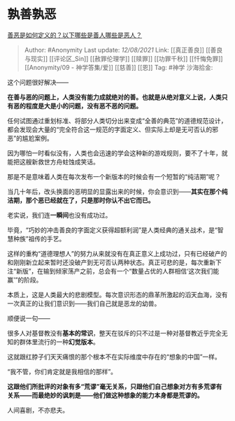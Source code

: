 # 孰善孰恶
[善恶是如何定义的？以下哪些是善人哪些是恶人？](https://www.zhihu.com/question/34360267/answer/871927674)

> Author: #Anonymity
> Last update: *12/08/2021*
> Link: [[真正善良]] [[善良与现实]] [[评论区_Sin]] [[赦罪伦理学]] [[赎罪]] [[功罪千秋]] [[忏悔免罪]] [[Anonymity/09 - 神学答集/爱]] [[慈善]] [[恩]]
> Tag: #神学
> 沙海拾金:

这个问题很好解决——

**在善与恶的问题上，人类没有能力成就绝对的善。也就是从绝对意义上说，人类只有恶的程度是大是小的问题，没有恶不恶的问题。**

任何试图通过重划标准、将部分人类切分出来变成“全善的典范”的道德规范设计，都会发现会大量的“完全符合这一规范的字面定义、但实际上却是无可否认的邪恶”的尴尬案例。

因为哪怕一时看似没有，人类也会迅速的学会这种新的游戏规则，要不了十年，就能把这艘新救世方舟蛀蚀成笑话。

那是不是意味着人类在每次发布一个新版本的时候会有一个短暂的“纯洁期”呢？

当几十年后，改头换面的恶明显的显露出来的时候，你会意识到——**其实在那个纯洁期，那个恶已经就在了，只是那时你认不出它而已。**

老实说，我们连**一瞬间**也没有成功过。

毕竟，“巧妙的冲击善良的字面定义获得超额利润”是人类经典的通关战术，是“智慧种族”祖传的手艺。

这样的重构“道德理想人”的努力从来就没有在真正意义上成功过，只有已经破产的和刚刚新立起来暂时还没破产到无可否认两种状态。真正可悲的是，每次重新下注“新版”，在输到倾家荡产之前，总会有一个“数量占优的人群相信‘这次我们能赢’”的阶段。

本质上，这是人类最大的悲剧模型。每次意识形态的鼎革所激起的滔天血海，没有一次真正的让我们意识到——我们自己就是恶龙的幼兽。

顺便说一句——

很多人对基督教没有**基本的常识**，整天在驳斥的只不过是一种对基督教近乎完全无知的群体里流行的一种**幻觉版本**。

这就跟红脖子们天天痛恨的那个根本不在实际维度中存在的“想象的中国”一样。

“我不管，你们肯定就是我相信的那样”。

**这跟他们所批评的对象有多“荒谬”毫无关系，只跟他们自己想象对方有多荒谬有关系——而最绝妙的讽刺是——他们做这种想象的能力本身都是荒谬的。**

人间喜剧，不亦悲夫。
